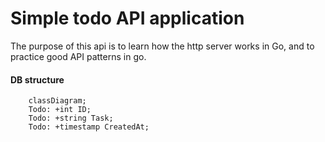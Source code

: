 # Simple todo API application

The purpose of this api is to learn how the http server works in Go, and to practice good API patterns in go.

#### DB structure

```mermaid
    classDiagram;
    Todo: +int ID;
    Todo: +string Task;
    Todo: +timestamp CreatedAt;
```